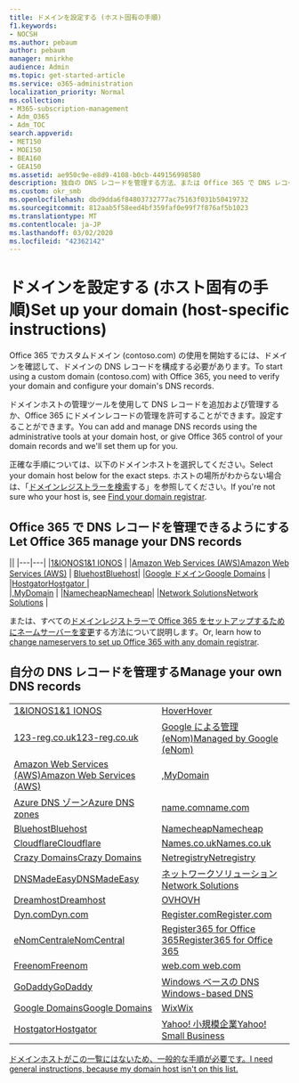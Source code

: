 ```yaml
---
title: ドメインを設定する (ホスト固有の手順)
f1.keywords:
- NOCSH
ms.author: pebaum
author: pebaum
manager: mnirkhe
audience: Admin
ms.topic: get-started-article
ms.service: o365-administration
localization_priority: Normal
ms.collection:
- M365-subscription-management
- Adm_O365
- Adm_TOC
search.appverid:
- MET150
- MOE150
- BEA160
- GEA150
ms.assetid: ae950c9e-e8d9-4108-b0cb-449156998580
description: 独自の DNS レコードを管理する方法、または Office 365 で DNS レコードを管理できるようにする方法について説明します。
ms.custom: okr_smb
ms.openlocfilehash: dbd9dda6f84803732777ac75163f031b50419732
ms.sourcegitcommit: 812aab5f58eed4bf359faf0e99f7f876af5b1023
ms.translationtype: MT
ms.contentlocale: ja-JP
ms.lasthandoff: 03/02/2020
ms.locfileid: "42362142"
---
```

# <a name="set-up-your-domain-host-specific-instructions"></a><span data-ttu-id="f3bde-103">ドメインを設定する (ホスト固有の手順)</span><span class="sxs-lookup"><span data-stu-id="f3bde-103">Set up your domain (host-specific instructions)</span></span>

<span data-ttu-id="f3bde-104">Office 365 でカスタムドメイン (contoso.com) の使用を開始するには、ドメインを確認して、ドメインの DNS レコードを構成する必要があります。</span><span class="sxs-lookup"><span data-stu-id="f3bde-104">To start using a custom domain (contoso.com) with Office 365, you need to verify your domain and configure your domain's DNS records.</span></span> 
  
<span data-ttu-id="f3bde-105">ドメインホストの管理ツールを使用して DNS レコードを追加および管理するか、Office 365 にドメインレコードの管理を許可することができます。設定することができます。</span><span class="sxs-lookup"><span data-stu-id="f3bde-105">You can add and manage DNS records using the administrative tools at your domain host, or give Office 365 control of your domain records and we'll set them up for you.</span></span>
  
<span data-ttu-id="f3bde-106">正確な手順については、以下のドメインホストを選択してください。</span><span class="sxs-lookup"><span data-stu-id="f3bde-106">Select your domain host below for the exact steps.</span></span> <span data-ttu-id="f3bde-107">ホストの場所がわからない場合は、「[ドメインレジストラーを検索](find-your-domain-registrar.md)する」を参照してください。</span><span class="sxs-lookup"><span data-stu-id="f3bde-107">If you're not sure who your host is, see [Find your domain registrar](find-your-domain-registrar.md).</span></span>
  

## <a name="let-office-365-manage-your-dns-records"></a><span data-ttu-id="f3bde-108">Office 365 で DNS レコードを管理できるようにする</span><span class="sxs-lookup"><span data-stu-id="f3bde-108">Let Office 365 manage your DNS records</span></span>

||
|---|---|
|[<span data-ttu-id="f3bde-109">1&IONOS</span><span class="sxs-lookup"><span data-stu-id="f3bde-109">1&1 IONOS</span></span>](../dns/change-nameservers-at-1-1-internet.md) |
|[<span data-ttu-id="f3bde-110">Amazon Web Services (AWS)</span><span class="sxs-lookup"><span data-stu-id="f3bde-110">Amazon Web Services (AWS)</span></span>](../dns/change-nameservers-at-aws.md) |
 [<span data-ttu-id="f3bde-111">Bluehost</span><span class="sxs-lookup"><span data-stu-id="f3bde-111">Bluehost</span></span>](../dns/change-nameservers-at-bluehost.md)|
|[<span data-ttu-id="f3bde-112">Google ドメイン</span><span class="sxs-lookup"><span data-stu-id="f3bde-112">Google   Domains</span></span>](../dns/change-nameservers-at-google-domains.md) |
|[<span data-ttu-id="f3bde-113">Hostgator</span><span class="sxs-lookup"><span data-stu-id="f3bde-113">Hostgator   </span></span>](../dns/change-nameservers-at-hostgator.md)  |  
|[<span data-ttu-id="f3bde-114">,</span><span class="sxs-lookup"><span data-stu-id="f3bde-114">MyDomain</span></span>](../dns/change-nameservers-at-mydomain.md) | 
|[<span data-ttu-id="f3bde-115">Namecheap</span><span class="sxs-lookup"><span data-stu-id="f3bde-115">Namecheap</span></span>](../dns/change-nameservers-at-namecheap.md)|
|[<span data-ttu-id="f3bde-116">Network Solutions</span><span class="sxs-lookup"><span data-stu-id="f3bde-116">Network Solutions</span></span>](../dns/change-nameservers-at-network-solutions.md) |  

<span data-ttu-id="f3bde-117">または、すべての[ドメインレジストラーで Office 365 をセットアップするためにネームサーバーを変更](change-nameservers-at-any-domain-registrar.md)する方法について説明します。</span><span class="sxs-lookup"><span data-stu-id="f3bde-117">Or, learn how to [change nameservers to set up Office 365 with any domain registrar](change-nameservers-at-any-domain-registrar.md).</span></span>

## <a name="manage-your-own-dns-records"></a><span data-ttu-id="f3bde-118">自分の DNS レコードを管理する</span><span class="sxs-lookup"><span data-stu-id="f3bde-118">Manage your own DNS records</span></span>

|                           |                          |
|---------------------------|--------------------------|
| [<span data-ttu-id="f3bde-119">1&IONOS</span><span class="sxs-lookup"><span data-stu-id="f3bde-119">1&1 IONOS</span></span>](../dns/create-dns-records-at-1-1-internet.md) | [<span data-ttu-id="f3bde-120">Hover</span><span class="sxs-lookup"><span data-stu-id="f3bde-120">Hover</span></span>](../dns/create-dns-records-at-hover.md) |
| [<span data-ttu-id="f3bde-121">123-reg.co.uk</span><span class="sxs-lookup"><span data-stu-id="f3bde-121">123-reg.co.uk</span></span>](../dns/create-dns-records-at-123-reg-co-uk.md) | [<span data-ttu-id="f3bde-122">Google による管理 (eNom)</span><span class="sxs-lookup"><span data-stu-id="f3bde-122">Managed   by Google (eNom)</span></span>](../dns/create-dns-records-for-domain-managed-by-google-enom.md)|
| [<span data-ttu-id="f3bde-123">Amazon Web Services (AWS)</span><span class="sxs-lookup"><span data-stu-id="f3bde-123">Amazon Web Services (AWS)</span></span>](../dns/create-dns-records-at-aws.md) | [<span data-ttu-id="f3bde-124">,</span><span class="sxs-lookup"><span data-stu-id="f3bde-124">MyDomain</span></span>](../dns/create-dns-records-at-mydomain.md) |
| [<span data-ttu-id="f3bde-125">Azure DNS ゾーン</span><span class="sxs-lookup"><span data-stu-id="f3bde-125">Azure DNS zones</span></span>](../dns/create-dns-records-for-azure-dns-zones.md) | [<span data-ttu-id="f3bde-126">name.com</span><span class="sxs-lookup"><span data-stu-id="f3bde-126">name.com</span></span>](../dns/create-dns-records-at-name-com.md) |
| [<span data-ttu-id="f3bde-127">Bluehost</span><span class="sxs-lookup"><span data-stu-id="f3bde-127">Bluehost</span></span>](../dns/create-dns-records-at-bluehost.md) | [<span data-ttu-id="f3bde-128">Namecheap</span><span class="sxs-lookup"><span data-stu-id="f3bde-128">Namecheap</span></span>](../dns/create-dns-records-at-namecheap.md)|
| [<span data-ttu-id="f3bde-129">Cloudflare</span><span class="sxs-lookup"><span data-stu-id="f3bde-129">Cloudflare</span></span>](../dns/create-dns-records-at-cloudflare.md)| [<span data-ttu-id="f3bde-130">Names.co.uk</span><span class="sxs-lookup"><span data-stu-id="f3bde-130">Names.co.uk</span></span>](../dns/create-dns-records-at-names-co-uk.md) |
|  [<span data-ttu-id="f3bde-131">Crazy Domains</span><span class="sxs-lookup"><span data-stu-id="f3bde-131">Crazy Domains</span></span>](../dns/create-dns-records-at-crazy-domains.md)| [<span data-ttu-id="f3bde-132">Netregistry</span><span class="sxs-lookup"><span data-stu-id="f3bde-132">Netregistry</span></span>](../dns/create-dns-records-at-netregistry.md) |
|[<span data-ttu-id="f3bde-133">DNSMadeEasy</span><span class="sxs-lookup"><span data-stu-id="f3bde-133">DNSMadeEasy</span></span>](../dns/create-dns-records-at-dnsmadeeasy.md) | [<span data-ttu-id="f3bde-134">ネットワークソリューション</span><span class="sxs-lookup"><span data-stu-id="f3bde-134">Network   Solutions</span></span>](../dns/create-dns-records-at-network-solutions.md) |
|[<span data-ttu-id="f3bde-135">Dreamhost</span><span class="sxs-lookup"><span data-stu-id="f3bde-135">Dreamhost</span></span>](../dns/create-dns-records-at-dreamhost.md)  | [<span data-ttu-id="f3bde-136">OVH</span><span class="sxs-lookup"><span data-stu-id="f3bde-136">OVH</span></span>](../dns/create-dns-records-at-ovh.md) |
|  [<span data-ttu-id="f3bde-137">Dyn.com</span><span class="sxs-lookup"><span data-stu-id="f3bde-137">Dyn.com</span></span>](../dns/create-dns-records-at-dyn-com.md) | [<span data-ttu-id="f3bde-138">Register.com</span><span class="sxs-lookup"><span data-stu-id="f3bde-138">Register.com</span></span>](../dns/create-dns-records-at-register-com.md) |
| [<span data-ttu-id="f3bde-139">eNomCentral</span><span class="sxs-lookup"><span data-stu-id="f3bde-139">eNomCentral</span></span>](../dns/create-dns-records-at-enomcentral.md)| [<span data-ttu-id="f3bde-140">Register365 for Office 365</span><span class="sxs-lookup"><span data-stu-id="f3bde-140">Register365 for Office 365</span></span>](../dns/create-dns-records-at-register365.md)  |
| [<span data-ttu-id="f3bde-141">Freenom</span><span class="sxs-lookup"><span data-stu-id="f3bde-141">Freenom</span></span>](../dns/create-dns-records-at-freenom.md) | [<span data-ttu-id="f3bde-142">web.com</span><span class="sxs-lookup"><span data-stu-id="f3bde-142"> web.com </span></span>](../dns/create-dns-records-at-web-com.md)|
|[<span data-ttu-id="f3bde-143">GoDaddy</span><span class="sxs-lookup"><span data-stu-id="f3bde-143">GoDaddy</span></span>](../dns/create-dns-records-at-godaddy.md)|[<span data-ttu-id="f3bde-144">Windows ベースの DNS</span><span class="sxs-lookup"><span data-stu-id="f3bde-144"> Windows-based DNS</span></span>](../dns/create-dns-records-using-windows-based-dns.md)   |
| [<span data-ttu-id="f3bde-145">Google Domains</span><span class="sxs-lookup"><span data-stu-id="f3bde-145">Google Domains</span></span>](../dns/create-dns-records-at-google-domains.md) |[<span data-ttu-id="f3bde-146">Wix</span><span class="sxs-lookup"><span data-stu-id="f3bde-146">Wix</span></span>](../dns/create-dns-records-at-wix.md) |
|[<span data-ttu-id="f3bde-147">Hostgator</span><span class="sxs-lookup"><span data-stu-id="f3bde-147">Hostgator</span></span>](../dns/create-dns-records-at-hostgator.md)  | [<span data-ttu-id="f3bde-148">Yahoo!  小規模企業</span><span class="sxs-lookup"><span data-stu-id="f3bde-148">Yahoo!   Small Business</span></span>](../dns/create-dns-records-at-yahoo-small-business.md)  |

[<span data-ttu-id="f3bde-149">ドメインホストがこの一覧にはないため、一般的な手順が必要です。</span><span class="sxs-lookup"><span data-stu-id="f3bde-149">I need general instructions, because my domain host isn't on this list. </span></span>](create-dns-records-at-any-dns-hosting-provider.md)
   
